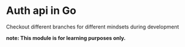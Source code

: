 # Auth api in Go

Checkout different branches for different mindsets during development

**note: This module is for learning purposes only.**
